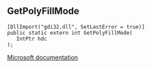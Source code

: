 ## GetPolyFillMode

```
[DllImport("gdi32.dll", SetLastError = true)]
public static extern int GetPolyFillMode(
   IntPtr hdc
);
```

[Microsoft documentation](https://docs.microsoft.com/en-us/windows/win32/api/wingdi/nf-wingdi-getpolyfillmode)
